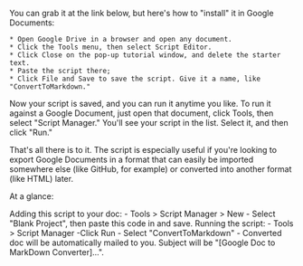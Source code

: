 You can grab it at the link below, but here's how to "install" it in Google Documents:

    * Open Google Drive in a browser and open any document.
    * Click the Tools menu, then select Script Editor.
    * Click Close on the pop-up tutorial window, and delete the starter text.
    * Paste the script there;
    * Click File and Save to save the script. Give it a name, like "ConvertToMarkdown."

Now your script is saved, and you can run it anytime you like. To run it against a Google Document, just open that document, click Tools, then select "Script Manager." You'll see your script in the list. Select it, and then click "Run."

That's all there is to it. The script is especially useful if you're looking to export Google Documents in a format that can easily be imported somewhere else (like GitHub, for example) or converted into another format (like HTML) later. 

At a glance:


  Adding this script to your doc: 
    - Tools > Script Manager > New
    - Select "Blank Project", then paste this code in and save.
  Running the script:
    - Tools > Script Manager
    -Click Run
    - Select "ConvertToMarkdown"
    - Converted doc will be automatically mailed to you. Subject will be "[Google Doc to MarkDown Converter]...".

